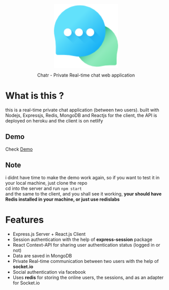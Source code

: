 <p align='center'>
    <img src="https://raw.githubusercontent.com/wassimbj/chatr/master/chatr.png" width='200px' align='center' style='display:block'/>
</p>
<p align='center' style='text-align:center'>Chatr - Private Real-time chat web application</p>

# What is this ?
this is a real-time private chat application (between two users).
built with Nodejs, Expressjs, Redis, MongoDB and Reactjs for the client, the API is deployed on heroku and the client is on netlify

## Demo
Check [Demo](https://chatr-demo.netlify.com)

## Note
i didnt have time to make the demo work again, so if you want to test it in your local machine, just clone the repo  
cd into the server and run ```npm start```  
and the same to the client, and you shall see it working, **your should have Redis installed in your machine, or just use redislabs**

# Features
- Express.js Server + React.js Client
- Session authentication with the help of **express-session** package
- React Context-API for sharing user authentication status (logged in or not)
- Data are saved in MongoDB
- Private Real-time communication between two users with the help of **socket.io**
- Social authentication via facebook
- Uses **redis** for storing the online users, the sessions, and as an adapter for Socket.io
